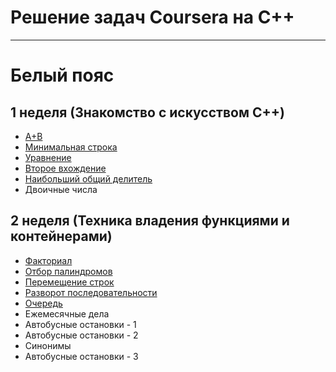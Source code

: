 # Решение задач Coursera на C++

-----------------------------

# Белый пояс

## 1 неделя (Знакомство с искусством C++)
- [A+B](addition.cpp)
- [Минимальная строка](minimum_line.cpp)
- [Уравнение](equation.cpp)
- [Второе вхождение](second_occurrence.cpp)
- [Наибольший общий делитель](algorithm_euclid.cpp)
- Двоичные числа

## 2 неделя (Техника владения функциями и контейнерами)
- [Факториал](factorial.cpp)
- [Отбор палиндромов](selection_of_palindromes.cpp)
- [Перемещение строк](move_strings.cpp)
- [Разворот последовательности](reverse_vector.cpp)
- [Очередь](queue.cpp)
- Ежемесячные дела
- Автобусные остановки - 1
- Автобусные остановки - 2
- Синонимы
- Автобусные остановки - 3


